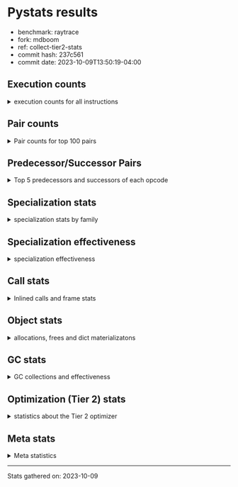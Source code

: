 
# Pystats results

- benchmark: raytrace
- fork: mdboom
- ref: collect-tier2-stats
- commit hash: 237c561
- commit date: 2023-10-09T13:50:19-04:00

## Execution counts

<details>
<summary> execution counts for all instructions </summary>

|Name | Count | Self | Cumulative | Miss ratio | 
|---|---:|---:|---:|---:|
| LOAD_FAST | 519,318,180 | 21.9% | 21.9% |  |
| LOAD_ATTR_INSTANCE_VALUE | 350,576,820 | 14.8% | 36.7% | 0.2% |
| RESUME_CHECK | 153,418,920 | 6.5% | 43.1% |  |
| RETURN_VALUE | 136,163,340 | 5.7% | 48.9% |  |
| LOAD_FAST_LOAD_FAST | 133,760,760 | 5.6% | 54.5% |  |
| BINARY_OP_MULTIPLY_FLOAT | 121,520,080 | 5.1% | 59.6% | 5.7% |
| CALL_PY_EXACT_ARGS | 100,959,780 | 4.3% | 63.9% | 2.2% |
| STORE_ATTR_INSTANCE_VALUE | 96,107,880 | 4.1% | 67.9% | 0.0% |
| LOAD_ATTR_METHOD_WITH_VALUES | 94,737,520 | 4.0% | 71.9% | 1.7% |
| BINARY_OP_ADD_FLOAT | 69,208,300 | 2.9% | 74.8% | 8.7% |
| RETURN_CONST | 63,452,700 | 2.7% | 77.5% |  |
| BINARY_OP_SUBTRACT_FLOAT | 50,259,060 | 2.1% | 79.6% | 30.0% |
| STORE_FAST | 49,227,000 | 2.1% | 81.7% |  |
| BINARY_OP | 44,365,820 | 1.9% | 83.6% |  |
| LOAD_CONST | 40,772,940 | 1.7% | 85.3% |  |
| LOAD_GLOBAL_MODULE | 39,516,160 | 1.7% | 87.0% |  |
| EXIT_INIT_CHECK | 33,388,200 | 1.4% | 88.4% |  |
| CALL_ALLOC_AND_ENTER_INIT | 33,388,200 | 1.4% | 89.8% |  |
| POP_JUMP_IF_FALSE | 32,280,780 | 1.4% | 91.1% |  |
| POP_TOP | 26,296,020 | 1.1% | 92.2% |  |
| INTERPRETER_EXIT | 19,112,340 | 0.8% | 93.0% |  |
| TO_BOOL_BOOL | 18,511,860 | 0.8% | 93.8% |  |
| ENTER_EXECUTOR | 16,037,320 | 0.7% | 94.5% |  |
| BINARY_OP_MULTIPLY_INT | 13,571,280 | 0.6% | 95.1% | 63.1% |
| COMPARE_OP | 12,344,560 | 0.5% | 95.6% |  |
| BUILD_TUPLE | 8,288,040 | 0.3% | 95.9% |  |
| CALL_BUILTIN_O | 7,703,580 | 0.3% | 96.3% |  |
| LIST_APPEND | 7,327,200 | 0.3% | 96.6% |  |
| PUSH_NULL | 7,310,340 | 0.3% | 96.9% |  |
| LOAD_GLOBAL_BUILTIN | 7,108,800 | 0.3% | 97.2% |  |
| POP_JUMP_IF_NOT_NONE | 6,802,080 | 0.3% | 97.5% |  |
| LOAD_ATTR_MODULE | 6,710,200 | 0.3% | 97.7% |  |
| BINARY_SUBSCR_TUPLE_INT | 6,693,900 | 0.3% | 98.0% |  |
| CALL | 6,416,740 | 0.3% | 98.3% |  |
| BINARY_OP_SUBTRACT_INT | 4,877,700 | 0.2% | 98.5% | 7.2% |
| POP_JUMP_IF_TRUE | 3,218,580 | 0.1% | 98.6% |  |
| BINARY_OP_ADD_INT | 3,178,800 | 0.1% | 98.8% |  |
| GET_ITER | 2,792,040 | 0.1% | 98.9% |  |
| FOR_ITER_LIST | 2,791,740 | 0.1% | 99.0% |  |
| UNARY_NEGATIVE | 2,650,380 | 0.1% | 99.1% |  |
| COMPARE_OP_FLOAT | 1,964,460 | 0.1% | 99.2% |  |
| BUILD_LIST | 1,836,120 | 0.1% | 99.3% |  |
| LOAD_FAST_AND_CLEAR | 1,831,800 | 0.1% | 99.4% |  |
| SWAP | 1,831,800 | 0.1% | 99.4% |  |
| STORE_SUBSCR | 1,800,480 | 0.1% | 99.5% |  |
| STORE_FAST_STORE_FAST | 1,555,860 | 0.1% | 99.6% |  |
| TO_BOOL | 1,530,440 | 0.1% | 99.6% |  |
| NOP | 1,511,880 | 0.1% | 99.7% |  |
| UNPACK_SEQUENCE_TWO_TUPLE | 1,235,880 | 0.1% | 99.8% |  |
| COMPARE_OP_INT | 919,980 | 0.0% | 99.8% |  |
| LOAD_ATTR | 832,520 | 0.0% | 99.8% |  |
| LOAD_ATTR_METHOD_NO_DICT | 616,320 | 0.0% | 99.9% |  |
| CALL_LIST_APPEND | 614,760 | 0.0% | 99.9% |  |
| CALL_FUNCTION_EX | 600,180 | 0.0% | 99.9% |  |
| CALL_INTRINSIC_1 | 600,060 | 0.0% | 99.9% |  |
| LIST_EXTEND | 600,060 | 0.0% | 100.0% |  |
| POP_JUMP_IF_NONE | 338,340 | 0.0% | 100.0% |  |
| UNPACK_SEQUENCE_TUPLE | 319,980 | 0.0% | 100.0% |  |
| TO_BOOL_INT | 231,420 | 0.0% | 100.0% |  |
| CALL_METHOD_DESCRIPTOR_FAST | 1,560 | 0.0% | 100.0% |  |
| LOAD_GLOBAL | 560 | 0.0% | 100.0% |  |
| FOR_ITER_RANGE | 560 | 0.0% | 100.0% |  |
| CALL_KW | 420 | 0.0% | 100.0% |  |
| CALL_BUILTIN_CLASS | 300 | 0.0% | 100.0% |  |
| JUMP_BACKWARD | 280 | 0.0% | 100.0% |  |
| STORE_ATTR | 280 | 0.0% | 100.0% |  |
| EXTENDED_ARG | 180 | 0.0% | 100.0% |  |
| LOAD_DEREF | 180 | 0.0% | 100.0% |  |
| BUILD_MAP | 60 | 0.0% | 100.0% |  |
| COPY_FREE_VARS | 60 | 0.0% | 100.0% |  |
| DICT_MERGE | 60 | 0.0% | 100.0% |  |
| TO_BOOL_NONE | 60 | 0.0% | 100.0% |  |


</details>

## Pair counts

<details>
<summary> Pair counts for top 100 pairs </summary>

|Pair | Count | Self | Cumulative | 
|---|---:|---:|---:|
| LOAD_FAST LOAD_ATTR_INSTANCE_VALUE | 323,743,960 | 13.6% | 13.6% |
| LOAD_ATTR_INSTANCE_VALUE LOAD_FAST | 156,942,420 | 6.6% | 20.3% |
| LOAD_ATTR_INSTANCE_VALUE BINARY_OP_MULTIPLY_FLOAT | 105,094,860 | 4.4% | 24.7% |
| CALL_PY_EXACT_ARGS RESUME_CHECK | 100,918,200 | 4.3% | 28.9% |
| LOAD_FAST LOAD_ATTR_METHOD_WITH_VALUES | 88,432,940 | 3.7% | 32.7% |
| LOAD_FAST_LOAD_FAST STORE_ATTR_INSTANCE_VALUE | 88,383,160 | 3.7% | 36.4% |
| RESUME_CHECK LOAD_FAST | 86,156,040 | 3.6% | 40.0% |
| LOAD_ATTR_METHOD_WITH_VALUES CALL_PY_EXACT_ARGS | 55,897,440 | 2.4% | 42.4% |
| STORE_ATTR_INSTANCE_VALUE LOAD_FAST_LOAD_FAST | 54,995,040 | 2.3% | 44.7% |
| BINARY_OP_MULTIPLY_FLOAT BINARY_OP_ADD_FLOAT | 52,575,180 | 2.2% | 46.9% |
| STORE_FAST LOAD_FAST | 42,816,900 | 1.8% | 48.7% |
| BINARY_OP_ADD_FLOAT LOAD_FAST | 35,208,720 | 1.5% | 50.2% |
| RETURN_VALUE RETURN_VALUE | 34,178,400 | 1.4% | 51.6% |
| STORE_ATTR_INSTANCE_VALUE RETURN_CONST | 33,984,720 | 1.4% | 53.1% |
| RESUME_CHECK LOAD_FAST_LOAD_FAST | 33,476,280 | 1.4% | 54.5% |
| EXIT_INIT_CHECK RETURN_VALUE | 33,388,200 | 1.4% | 55.9% |
| RETURN_CONST EXIT_INIT_CHECK | 33,388,200 | 1.4% | 57.3% |
| CALL_ALLOC_AND_ENTER_INIT RESUME_CHECK | 33,388,200 | 1.4% | 58.7% |
| BINARY_OP_MULTIPLY_FLOAT LOAD_FAST | 32,868,780 | 1.4% | 60.1% |
| BINARY_OP_ADD_FLOAT RETURN_VALUE | 30,513,000 | 1.3% | 61.4% |
| LOAD_ATTR_METHOD_WITH_VALUES LOAD_FAST | 29,789,220 | 1.3% | 62.6% |
| LOAD_ATTR_INSTANCE_VALUE BINARY_OP_SUBTRACT_FLOAT | 27,452,940 | 1.2% | 63.8% |
| LOAD_ATTR_INSTANCE_VALUE BINARY_OP | 27,154,060 | 1.1% | 64.9% |
| BINARY_OP_SUBTRACT_FLOAT LOAD_FAST | 27,133,200 | 1.1% | 66.1% |
| LOAD_FAST RETURN_VALUE | 26,993,880 | 1.1% | 67.2% |
| LOAD_FAST_LOAD_FAST LOAD_ATTR_INSTANCE_VALUE | 26,522,480 | 1.1% | 68.3% |
| RETURN_VALUE POP_TOP | 25,669,380 | 1.1% | 69.4% |
| POP_TOP LOAD_FAST | 24,797,760 | 1.0% | 70.5% |
| LOAD_FAST CALL_PY_EXACT_ARGS | 24,542,920 | 1.0% | 71.5% |
| LOAD_GLOBAL_MODULE LOAD_FAST | 20,028,300 | 0.8% | 72.3% |
| CACHE RESUME_CHECK | 19,112,340 | 0.8% | 73.1% |
| RETURN_VALUE STORE_FAST | 19,013,460 | 0.8% | 73.9% |
| RETURN_VALUE INTERPRETER_EXIT | 18,511,860 | 0.8% | 74.7% |
| POP_JUMP_IF_FALSE LOAD_GLOBAL_MODULE | 18,511,860 | 0.8% | 75.5% |
| RETURN_CONST TO_BOOL_BOOL | 18,511,860 | 0.8% | 76.3% |
| LOAD_FAST LOAD_CONST | 18,178,440 | 0.8% | 77.0% |
| RESUME_CHECK RETURN_CONST | 17,871,900 | 0.8% | 77.8% |
| TO_BOOL_BOOL POP_JUMP_IF_FALSE | 17,871,900 | 0.8% | 78.6% |
| BINARY_OP_MULTIPLY_FLOAT LOAD_FAST_LOAD_FAST | 16,757,200 | 0.7% | 79.3% |
| BINARY_OP CALL_ALLOC_AND_ENTER_INIT | 15,873,980 | 0.7% | 79.9% |
| RESUME_CHECK LOAD_GLOBAL_MODULE | 14,678,580 | 0.6% | 80.5% |
| LOAD_CONST COMPARE_OP | 12,341,520 | 0.5% | 81.1% |
| LOAD_ATTR_INSTANCE_VALUE BINARY_OP_MULTIPLY_INT | 11,760,320 | 0.5% | 81.6% |
| COMPARE_OP POP_JUMP_IF_FALSE | 11,727,360 | 0.5% | 82.1% |
| BINARY_OP_MULTIPLY_FLOAT BINARY_OP_SUBTRACT_FLOAT | 10,767,780 | 0.5% | 82.5% |
| RETURN_VALUE LOAD_FAST_LOAD_FAST | 10,767,420 | 0.5% | 83.0% |
| LOAD_FAST_LOAD_FAST BINARY_OP_MULTIPLY_FLOAT | 10,767,420 | 0.5% | 83.4% |
| BINARY_OP_SUBTRACT_FLOAT STORE_FAST | 10,737,480 | 0.5% | 83.9% |
| BINARY_OP_SUBTRACT_FLOAT BINARY_OP_SUBTRACT_FLOAT | 10,737,420 | 0.5% | 84.3% |
| LOAD_GLOBAL_MODULE LOAD_FAST_LOAD_FAST | 10,598,760 | 0.4% | 84.8% |
| POP_JUMP_IF_FALSE RETURN_CONST | 10,355,460 | 0.4% | 85.2% |
| BINARY_OP LOAD_FAST | 8,638,240 | 0.4% | 85.6% |
| BINARY_OP_MULTIPLY_INT BINARY_OP_ADD_FLOAT | 8,437,640 | 0.4% | 85.9% |
| BINARY_OP_MULTIPLY_FLOAT CALL_ALLOC_AND_ENTER_INIT | 8,378,600 | 0.4% | 86.3% |
| LOAD_CONST LOAD_FAST | 8,376,600 | 0.4% | 86.6% |
| LOAD_FAST STORE_ATTR_INSTANCE_VALUE | 7,724,440 | 0.3% | 87.0% |
| RETURN_VALUE LOAD_FAST | 7,330,740 | 0.3% | 87.3% |
| LOAD_FAST BUILD_TUPLE | 7,327,260 | 0.3% | 87.6% |
| BUILD_TUPLE LIST_APPEND | 7,327,200 | 0.3% | 87.9% |
| LIST_APPEND ENTER_EXECUTOR | 7,327,200 | 0.3% | 88.2% |
| RETURN_VALUE BINARY_OP | 7,233,180 | 0.3% | 88.5% |
| LOAD_ATTR_METHOD_WITH_VALUES LOAD_CONST | 6,845,220 | 0.3% | 88.8% |
| BINARY_OP CALL_PY_EXACT_ARGS | 6,824,640 | 0.3% | 89.1% |
| STORE_ATTR_INSTANCE_VALUE LOAD_FAST | 6,807,300 | 0.3% | 89.4% |
| LOAD_ATTR_INSTANCE_VALUE CALL_PY_EXACT_ARGS | 6,802,120 | 0.3% | 89.6% |
| LOAD_FAST POP_JUMP_IF_NOT_NONE | 6,802,080 | 0.3% | 89.9% |
| LOAD_ATTR_MODULE PUSH_NULL | 6,710,140 | 0.3% | 90.2% |
| PUSH_NULL LOAD_FAST | 6,710,100 | 0.3% | 90.5% |
| LOAD_GLOBAL_MODULE LOAD_ATTR_MODULE | 6,710,080 | 0.3% | 90.8% |
| LOAD_CONST BINARY_SUBSCR_TUPLE_INT | 6,693,900 | 0.3% | 91.1% |
| RETURN_VALUE CALL_BUILTIN_O | 6,593,220 | 0.3% | 91.3% |
| CALL_BUILTIN_O RETURN_VALUE | 6,593,220 | 0.3% | 91.6% |
| RETURN_CONST LOAD_FAST | 6,206,880 | 0.3% | 91.9% |
| RETURN_VALUE CALL_PY_EXACT_ARGS | 5,610,360 | 0.2% | 92.1% |
| BINARY_OP STORE_FAST | 5,553,280 | 0.2% | 92.4% |
| ENTER_EXECUTOR BINARY_OP_MULTIPLY_FLOAT | 5,495,400 | 0.2% | 92.6% |
| POP_JUMP_IF_NOT_NONE ENTER_EXECUTOR | 4,929,480 | 0.2% | 92.8% |
| RETURN_CONST STORE_FAST | 4,744,500 | 0.2% | 93.0% |
| ENTER_EXECUTOR CALL_ALLOC_AND_ENTER_INIT | 4,636,200 | 0.2% | 93.2% |
| LOAD_GLOBAL_BUILTIN LOAD_CONST | 3,920,040 | 0.2% | 93.4% |
| LOAD_ATTR_INSTANCE_VALUE BINARY_OP_ADD_FLOAT | 3,919,980 | 0.2% | 93.5% |
| LOAD_ATTR_INSTANCE_VALUE LOAD_CONST | 3,711,900 | 0.2% | 93.7% |
| CALL CALL | 3,601,640 | 0.2% | 93.8% |
| LOAD_CONST LOAD_GLOBAL_BUILTIN | 3,600,000 | 0.2% | 94.0% |
| BINARY_OP_MULTIPLY_INT LOAD_FAST | 3,276,440 | 0.1% | 94.1% |
| BINARY_OP BINARY_OP_ADD_FLOAT | 3,056,820 | 0.1% | 94.2% |
| LOAD_FAST_LOAD_FAST LOAD_CONST | 2,898,180 | 0.1% | 94.4% |
| BINARY_SUBSCR_TUPLE_INT LOAD_FAST_LOAD_FAST | 2,879,820 | 0.1% | 94.5% |
| BINARY_SUBSCR_TUPLE_INT BINARY_OP | 2,847,420 | 0.1% | 94.6% |
| LOAD_ATTR_INSTANCE_VALUE BINARY_OP_SUBTRACT_INT | 2,755,080 | 0.1% | 94.7% |
| BINARY_OP_SUBTRACT_INT CALL_ALLOC_AND_ENTER_INIT | 2,658,120 | 0.1% | 94.8% |
| LOAD_FAST LOAD_GLOBAL_MODULE | 2,593,560 | 0.1% | 94.9% |
| LOAD_GLOBAL_BUILTIN LOAD_FAST | 2,494,440 | 0.1% | 95.0% |
| LOAD_FAST BINARY_OP | 2,454,160 | 0.1% | 95.2% |
| BINARY_OP RETURN_VALUE | 2,249,280 | 0.1% | 95.2% |
| ENTER_EXECUTOR LOAD_FAST | 2,225,320 | 0.1% | 95.3% |
| LOAD_ATTR_INSTANCE_VALUE LOAD_ATTR_METHOD_WITH_VALUES | 2,170,060 | 0.1% | 95.4% |
| STORE_FAST LOAD_GLOBAL_MODULE | 2,156,060 | 0.1% | 95.5% |
| LOAD_CONST BINARY_OP_ADD_INT | 2,115,960 | 0.1% | 95.6% |
| COMPARE_OP_FLOAT POP_JUMP_IF_TRUE | 1,964,460 | 0.1% | 95.7% |


</details>

## Predecessor/Successor Pairs

<details>
<summary> Top 5 predecessors and successors of each opcode </summary>

### CACHE

<details>
<summary> Successors and predecessors for CACHE </summary>

|Successors | Count | Percentage | 
|---|---:|---:|
| RESUME_CHECK | 19,112,340 | 100.0% |


</details>

### EXIT_INIT_CHECK

<details>
<summary> Successors and predecessors for EXIT_INIT_CHECK </summary>

|Predecessors | Count | Percentage | 
|---|---:|---:|
| RETURN_CONST | 33,388,200 | 100.0% |

|Successors | Count | Percentage | 
|---|---:|---:|
| RETURN_VALUE | 33,388,200 | 100.0% |


</details>

### GET_ITER

<details>
<summary> Successors and predecessors for GET_ITER </summary>

|Predecessors | Count | Percentage | 
|---|---:|---:|
| LOAD_ATTR_INSTANCE_VALUE | 1,555,860 | 55.7% |
| LOAD_FAST | 915,960 | 32.8% |
| RETURN_VALUE | 319,980 | 11.5% |
| CALL_BUILTIN_CLASS | 240 | 0.0% |

|Successors | Count | Percentage | 
|---|---:|---:|
| FOR_ITER_LIST | 1,875,840 | 67.2% |
| LOAD_FAST_AND_CLEAR | 915,900 | 32.8% |
| FOR_ITER_RANGE | 240 | 0.0% |
| EXTENDED_ARG | 60 | 0.0% |


</details>

### INTERPRETER_EXIT

<details>
<summary> Successors and predecessors for INTERPRETER_EXIT </summary>

|Predecessors | Count | Percentage | 
|---|---:|---:|
| RETURN_VALUE | 18,511,860 | 96.9% |
| RETURN_CONST | 600,480 | 3.1% |


</details>

### NOP

<details>
<summary> Successors and predecessors for NOP </summary>

|Predecessors | Count | Percentage | 
|---|---:|---:|
| POP_JUMP_IF_FALSE | 915,900 | 60.6% |
| POP_JUMP_IF_NOT_NONE | 595,920 | 39.4% |
| POP_TOP | 60 | 0.0% |

|Successors | Count | Percentage | 
|---|---:|---:|
| LOAD_FAST | 1,511,820 | 100.0% |
| LOAD_DEREF | 60 | 0.0% |


</details>

### POP_TOP

<details>
<summary> Successors and predecessors for POP_TOP </summary>

|Predecessors | Count | Percentage | 
|---|---:|---:|
| RETURN_VALUE | 25,669,380 | 97.6% |
| CALL_FUNCTION_EX | 600,000 | 2.3% |
| POP_JUMP_IF_TRUE | 25,800 | 0.1% |
| RETURN_CONST | 780 | 0.0% |
| CALL | 60 | 0.0% |

|Successors | Count | Percentage | 
|---|---:|---:|
| LOAD_FAST | 24,797,760 | 94.3% |
| LOAD_GLOBAL_MODULE | 640,080 | 2.4% |
| ENTER_EXECUTOR | 600,140 | 2.3% |
| LOAD_GLOBAL_BUILTIN | 231,460 | 0.9% |
| RETURN_CONST | 25,800 | 0.1% |


</details>

### PUSH_NULL

<details>
<summary> Successors and predecessors for PUSH_NULL </summary>

|Predecessors | Count | Percentage | 
|---|---:|---:|
| LOAD_ATTR_MODULE | 6,710,140 | 91.8% |
| LOAD_ATTR | 600,080 | 8.2% |
| LOAD_DEREF | 120 | 0.0% |

|Successors | Count | Percentage | 
|---|---:|---:|
| LOAD_FAST | 6,710,100 | 91.8% |
| LOAD_FAST_LOAD_FAST | 600,000 | 8.2% |
| CALL | 180 | 0.0% |
| LOAD_CONST | 60 | 0.0% |


</details>

### RETURN_VALUE

<details>
<summary> Successors and predecessors for RETURN_VALUE </summary>

|Predecessors | Count | Percentage | 
|---|---:|---:|
| RETURN_VALUE | 34,178,400 | 25.1% |
| EXIT_INIT_CHECK | 33,388,200 | 24.5% |
| BINARY_OP_ADD_FLOAT | 30,513,000 | 22.4% |
| LOAD_FAST | 26,993,880 | 19.8% |
| CALL_BUILTIN_O | 6,593,220 | 4.8% |

|Successors | Count | Percentage | 
|---|---:|---:|
| RETURN_VALUE | 34,178,400 | 25.1% |
| POP_TOP | 25,669,380 | 18.9% |
| STORE_FAST | 19,013,460 | 14.0% |
| INTERPRETER_EXIT | 18,511,860 | 13.6% |
| LOAD_FAST_LOAD_FAST | 10,767,420 | 7.9% |


</details>

### STORE_SUBSCR

<details>
<summary> Successors and predecessors for STORE_SUBSCR </summary>

|Predecessors | Count | Percentage | 
|---|---:|---:|
| BINARY_OP_ADD_INT | 1,200,060 | 66.7% |
| LOAD_FAST | 600,000 | 33.3% |
| STORE_SUBSCR | 420 | 0.0% |

|Successors | Count | Percentage | 
|---|---:|---:|
| LOAD_GLOBAL_BUILTIN | 1,200,000 | 66.6% |
| RETURN_CONST | 600,000 | 33.3% |
| STORE_SUBSCR | 420 | 0.0% |
| ENTER_EXECUTOR | 60 | 0.0% |


</details>

### TO_BOOL

<details>
<summary> Successors and predecessors for TO_BOOL </summary>

|Predecessors | Count | Percentage | 
|---|---:|---:|
| LOAD_FAST | 1,530,080 | 100.0% |
| TO_BOOL | 360 | 0.0% |

|Successors | Count | Percentage | 
|---|---:|---:|
| POP_JUMP_IF_FALSE | 1,530,060 | 100.0% |
| TO_BOOL | 360 | 0.0% |
| TO_BOOL_NONE | 20 | 0.0% |


</details>

### UNARY_NEGATIVE

<details>
<summary> Successors and predecessors for UNARY_NEGATIVE </summary>

|Predecessors | Count | Percentage | 
|---|---:|---:|
| LOAD_FAST | 1,530,060 | 57.7% |
| LOAD_GLOBAL_MODULE | 1,120,320 | 42.3% |

|Successors | Count | Percentage | 
|---|---:|---:|
| BINARY_OP | 1,530,060 | 57.7% |
| COMPARE_OP_FLOAT | 1,120,320 | 42.3% |


</details>

### BINARY_OP

<details>
<summary> Successors and predecessors for BINARY_OP </summary>

|Predecessors | Count | Percentage | 
|---|---:|---:|
| LOAD_ATTR_INSTANCE_VALUE | 27,154,060 | 61.2% |
| RETURN_VALUE | 7,233,180 | 16.3% |
| BINARY_SUBSCR_TUPLE_INT | 2,847,420 | 6.4% |
| LOAD_FAST | 2,454,160 | 5.5% |
| UNARY_NEGATIVE | 1,530,060 | 3.4% |

|Successors | Count | Percentage | 
|---|---:|---:|
| CALL_ALLOC_AND_ENTER_INIT | 15,873,980 | 35.8% |
| LOAD_FAST | 8,638,240 | 19.5% |
| CALL_PY_EXACT_ARGS | 6,824,640 | 15.4% |
| STORE_FAST | 5,553,280 | 12.5% |
| BINARY_OP_ADD_FLOAT | 3,056,820 | 6.9% |


</details>

### BUILD_LIST

<details>
<summary> Successors and predecessors for BUILD_LIST </summary>

|Predecessors | Count | Percentage | 
|---|---:|---:|
| SWAP | 915,900 | 49.9% |
| LOAD_FAST_LOAD_FAST | 600,000 | 32.7% |
| RESUME_CHECK | 320,040 | 17.4% |
| LOAD_CONST | 60 | 0.0% |
| LOAD_FAST | 60 | 0.0% |

|Successors | Count | Percentage | 
|---|---:|---:|
| SWAP | 915,900 | 49.9% |
| LOAD_FAST | 600,120 | 32.7% |
| STORE_FAST | 319,980 | 17.4% |
| LOAD_DEREF | 60 | 0.0% |
| LOAD_FAST_LOAD_FAST | 60 | 0.0% |


</details>

### BUILD_MAP

<details>
<summary> Successors and predecessors for BUILD_MAP </summary>

|Predecessors | Count | Percentage | 
|---|---:|---:|
| BUILD_TUPLE | 60 | 100.0% |

|Successors | Count | Percentage | 
|---|---:|---:|
| LOAD_FAST | 60 | 100.0% |


</details>

### BUILD_TUPLE

<details>
<summary> Successors and predecessors for BUILD_TUPLE </summary>

|Predecessors | Count | Percentage | 
|---|---:|---:|
| LOAD_FAST | 7,327,260 | 88.4% |
| BINARY_OP_ADD_FLOAT | 953,900 | 11.5% |
| BINARY_OP | 6,040 | 0.1% |
| LOAD_FAST_LOAD_FAST | 480 | 0.0% |
| LOAD_CONST | 360 | 0.0% |

|Successors | Count | Percentage | 
|---|---:|---:|
| LIST_APPEND | 7,327,200 | 88.4% |
| RETURN_VALUE | 959,940 | 11.6% |
| CALL_LIST_APPEND | 480 | 0.0% |
| LOAD_CONST | 360 | 0.0% |
| BUILD_MAP | 60 | 0.0% |


</details>

### CALL

<details>
<summary> Successors and predecessors for CALL </summary>

|Predecessors | Count | Percentage | 
|---|---:|---:|
| CALL | 3,601,640 | 56.1% |
| BINARY_OP_MULTIPLY_INT | 1,049,060 | 16.3% |
| BINARY_OP | 751,040 | 11.7% |
| BINARY_OP_ADD_FLOAT | 694,260 | 10.8% |
| LOAD_FAST | 320,040 | 5.0% |

|Successors | Count | Percentage | 
|---|---:|---:|
| CALL | 3,601,640 | 56.1% |
| LOAD_FAST | 1,800,120 | 28.1% |
| BINARY_OP_ADD_INT | 462,840 | 7.2% |
| STORE_FAST | 320,040 | 5.0% |
| LOAD_GLOBAL_BUILTIN | 231,420 | 3.6% |


</details>

### CALL_FUNCTION_EX

<details>
<summary> Successors and predecessors for CALL_FUNCTION_EX </summary>

|Predecessors | Count | Percentage | 
|---|---:|---:|
| CALL_INTRINSIC_1 | 600,060 | 100.0% |
| DICT_MERGE | 60 | 0.0% |
| LOAD_FAST | 60 | 0.0% |

|Successors | Count | Percentage | 
|---|---:|---:|
| POP_TOP | 600,000 | 100.0% |
| RESUME_CHECK | 120 | 0.0% |
| COPY_FREE_VARS | 60 | 0.0% |


</details>

### CALL_INTRINSIC_1

<details>
<summary> Successors and predecessors for CALL_INTRINSIC_1 </summary>

|Predecessors | Count | Percentage | 
|---|---:|---:|
| LIST_EXTEND | 600,060 | 100.0% |

|Successors | Count | Percentage | 
|---|---:|---:|
| CALL_FUNCTION_EX | 600,060 | 100.0% |


</details>

### CALL_KW

<details>
<summary> Successors and predecessors for CALL_KW </summary>

|Predecessors | Count | Percentage | 
|---|---:|---:|
| LOAD_CONST | 420 | 100.0% |

|Successors | Count | Percentage | 
|---|---:|---:|
| CALL_PY_EXACT_ARGS | 400 | 95.2% |
| CALL | 20 | 4.8% |


</details>

### COMPARE_OP

<details>
<summary> Successors and predecessors for COMPARE_OP </summary>

|Predecessors | Count | Percentage | 
|---|---:|---:|
| LOAD_CONST | 12,341,520 | 100.0% |
| COMPARE_OP | 3,040 | 0.0% |

|Successors | Count | Percentage | 
|---|---:|---:|
| POP_JUMP_IF_FALSE | 11,727,360 | 95.0% |
| POP_JUMP_IF_TRUE | 614,160 | 5.0% |
| COMPARE_OP | 3,040 | 0.0% |


</details>

### COPY_FREE_VARS

<details>
<summary> Successors and predecessors for COPY_FREE_VARS </summary>

|Predecessors | Count | Percentage | 
|---|---:|---:|
| CALL_FUNCTION_EX | 60 | 100.0% |

|Successors | Count | Percentage | 
|---|---:|---:|
| RESUME_CHECK | 60 | 100.0% |


</details>

### DICT_MERGE

<details>
<summary> Successors and predecessors for DICT_MERGE </summary>

|Predecessors | Count | Percentage | 
|---|---:|---:|
| LOAD_FAST | 60 | 100.0% |

|Successors | Count | Percentage | 
|---|---:|---:|
| CALL_FUNCTION_EX | 60 | 100.0% |


</details>

### ENTER_EXECUTOR

<details>
<summary> Successors and predecessors for ENTER_EXECUTOR </summary>

|Predecessors | Count | Percentage | 
|---|---:|---:|
| LIST_APPEND | 7,327,200 | 45.7% |
| POP_JUMP_IF_NOT_NONE | 4,929,480 | 30.7% |
| POP_JUMP_IF_TRUE | 1,693,200 | 10.6% |
| STORE_FAST | 867,060 | 5.4% |
| CALL_LIST_APPEND | 614,160 | 3.8% |

|Successors | Count | Percentage | 
|---|---:|---:|
| BINARY_OP_MULTIPLY_FLOAT | 5,495,400 | 34.3% |
| CALL_ALLOC_AND_ENTER_INIT | 4,636,200 | 28.9% |
| LOAD_FAST | 2,225,320 | 13.9% |
| LOAD_ATTR_METHOD_WITH_VALUES | 1,530,060 | 9.5% |
| STORE_FAST | 915,900 | 5.7% |


</details>

### EXTENDED_ARG

<details>
<summary> Successors and predecessors for EXTENDED_ARG </summary>

|Predecessors | Count | Percentage | 
|---|---:|---:|
| GET_ITER | 60 | 33.3% |
| POP_TOP | 60 | 33.3% |
| JUMP_BACKWARD | 60 | 33.3% |

|Successors | Count | Percentage | 
|---|---:|---:|
| FOR_ITER_RANGE | 120 | 66.7% |
| JUMP_BACKWARD | 60 | 33.3% |


</details>

### JUMP_BACKWARD

<details>
<summary> Successors and predecessors for JUMP_BACKWARD </summary>

|Predecessors | Count | Percentage | 
|---|---:|---:|
| POP_TOP | 220 | 78.6% |
| EXTENDED_ARG | 60 | 21.4% |

|Successors | Count | Percentage | 
|---|---:|---:|
| FOR_ITER_RANGE | 200 | 71.4% |
| EXTENDED_ARG | 60 | 21.4% |
| ENTER_EXECUTOR | 20 | 7.1% |


</details>

### LIST_APPEND

<details>
<summary> Successors and predecessors for LIST_APPEND </summary>

|Predecessors | Count | Percentage | 
|---|---:|---:|
| BUILD_TUPLE | 7,327,200 | 100.0% |

|Successors | Count | Percentage | 
|---|---:|---:|
| ENTER_EXECUTOR | 7,327,200 | 100.0% |


</details>

### LIST_EXTEND

<details>
<summary> Successors and predecessors for LIST_EXTEND </summary>

|Predecessors | Count | Percentage | 
|---|---:|---:|
| LOAD_FAST | 600,000 | 100.0% |
| LOAD_DEREF | 60 | 0.0% |

|Successors | Count | Percentage | 
|---|---:|---:|
| CALL_INTRINSIC_1 | 600,060 | 100.0% |


</details>

### LOAD_ATTR

<details>
<summary> Successors and predecessors for LOAD_ATTR </summary>

|Predecessors | Count | Percentage | 
|---|---:|---:|
| LOAD_FAST | 600,340 | 72.1% |
| LOAD_GLOBAL_MODULE | 231,780 | 27.8% |
| LOAD_ATTR | 280 | 0.0% |
| RETURN_VALUE | 40 | 0.0% |
| LOAD_FAST_LOAD_FAST | 40 | 0.0% |

|Successors | Count | Percentage | 
|---|---:|---:|
| PUSH_NULL | 600,080 | 72.1% |
| BINARY_OP | 231,420 | 27.8% |
| LOAD_ATTR | 280 | 0.0% |
| LOAD_ATTR_METHOD_WITH_VALUES | 220 | 0.0% |
| LOAD_ATTR_INSTANCE_VALUE | 180 | 0.0% |


</details>

### LOAD_CONST

<details>
<summary> Successors and predecessors for LOAD_CONST </summary>

|Predecessors | Count | Percentage | 
|---|---:|---:|
| LOAD_FAST | 18,178,440 | 44.6% |
| LOAD_ATTR_METHOD_WITH_VALUES | 6,845,220 | 16.8% |
| LOAD_GLOBAL_BUILTIN | 3,920,040 | 9.6% |
| LOAD_ATTR_INSTANCE_VALUE | 3,711,900 | 9.1% |
| LOAD_FAST_LOAD_FAST | 2,898,180 | 7.1% |

|Successors | Count | Percentage | 
|---|---:|---:|
| COMPARE_OP | 12,341,520 | 30.3% |
| LOAD_FAST | 8,376,600 | 20.5% |
| BINARY_SUBSCR_TUPLE_INT | 6,693,900 | 16.4% |
| LOAD_GLOBAL_BUILTIN | 3,600,000 | 8.8% |
| BINARY_OP_ADD_INT | 2,115,960 | 5.2% |


</details>

### LOAD_DEREF

<details>
<summary> Successors and predecessors for LOAD_DEREF </summary>

|Predecessors | Count | Percentage | 
|---|---:|---:|
| NOP | 60 | 33.3% |
| BUILD_LIST | 60 | 33.3% |
| RESUME_CHECK | 60 | 33.3% |

|Successors | Count | Percentage | 
|---|---:|---:|
| PUSH_NULL | 120 | 66.7% |
| LIST_EXTEND | 60 | 33.3% |


</details>

### LOAD_FAST

<details>
<summary> Successors and predecessors for LOAD_FAST </summary>

|Predecessors | Count | Percentage | 
|---|---:|---:|
| LOAD_ATTR_INSTANCE_VALUE | 156,942,420 | 30.2% |
| RESUME_CHECK | 86,156,040 | 16.6% |
| STORE_FAST | 42,816,900 | 8.2% |
| BINARY_OP_ADD_FLOAT | 35,208,720 | 6.8% |
| BINARY_OP_MULTIPLY_FLOAT | 32,868,780 | 6.3% |

|Successors | Count | Percentage | 
|---|---:|---:|
| LOAD_ATTR_INSTANCE_VALUE | 323,743,960 | 62.3% |
| LOAD_ATTR_METHOD_WITH_VALUES | 88,432,940 | 17.0% |
| RETURN_VALUE | 26,993,880 | 5.2% |
| CALL_PY_EXACT_ARGS | 24,542,920 | 4.7% |
| LOAD_CONST | 18,178,440 | 3.5% |


</details>

### LOAD_FAST_AND_CLEAR

<details>
<summary> Successors and predecessors for LOAD_FAST_AND_CLEAR </summary>

|Predecessors | Count | Percentage | 
|---|---:|---:|
| GET_ITER | 915,900 | 50.0% |
| LOAD_FAST_AND_CLEAR | 915,900 | 50.0% |

|Successors | Count | Percentage | 
|---|---:|---:|
| LOAD_FAST_AND_CLEAR | 915,900 | 50.0% |
| SWAP | 915,900 | 50.0% |


</details>

### LOAD_FAST_LOAD_FAST

<details>
<summary> Successors and predecessors for LOAD_FAST_LOAD_FAST </summary>

|Predecessors | Count | Percentage | 
|---|---:|---:|
| STORE_ATTR_INSTANCE_VALUE | 54,995,040 | 41.1% |
| RESUME_CHECK | 33,476,280 | 25.0% |
| BINARY_OP_MULTIPLY_FLOAT | 16,757,200 | 12.5% |
| RETURN_VALUE | 10,767,420 | 8.0% |
| LOAD_GLOBAL_MODULE | 10,598,760 | 7.9% |

|Successors | Count | Percentage | 
|---|---:|---:|
| STORE_ATTR_INSTANCE_VALUE | 88,383,160 | 66.1% |
| LOAD_ATTR_INSTANCE_VALUE | 26,522,480 | 19.8% |
| BINARY_OP_MULTIPLY_FLOAT | 10,767,420 | 8.0% |
| LOAD_CONST | 2,898,180 | 2.2% |
| LOAD_ATTR_METHOD_WITH_VALUES | 1,555,860 | 1.2% |


</details>

### LOAD_GLOBAL

<details>
<summary> Successors and predecessors for LOAD_GLOBAL </summary>

|Predecessors | Count | Percentage | 
|---|---:|---:|
| STORE_FAST | 120 | 21.4% |
| LOAD_ATTR_METHOD_WITH_VALUES | 120 | 21.4% |
| RETURN_VALUE | 100 | 17.9% |
| RESUME_CHECK | 80 | 14.3% |
| STORE_ATTR_INSTANCE_VALUE | 60 | 10.7% |

|Successors | Count | Percentage | 
|---|---:|---:|
| LOAD_GLOBAL_MODULE | 460 | 82.1% |
| LOAD_GLOBAL_BUILTIN | 80 | 14.3% |
| LOAD_ATTR | 20 | 3.6% |


</details>

### POP_JUMP_IF_FALSE

<details>
<summary> Successors and predecessors for POP_JUMP_IF_FALSE </summary>

|Predecessors | Count | Percentage | 
|---|---:|---:|
| TO_BOOL_BOOL | 17,871,900 | 55.4% |
| COMPARE_OP | 11,727,360 | 36.3% |
| TO_BOOL | 1,530,060 | 4.7% |
| COMPARE_OP_INT | 919,980 | 2.8% |
| TO_BOOL_INT | 231,420 | 0.7% |

|Successors | Count | Percentage | 
|---|---:|---:|
| LOAD_GLOBAL_MODULE | 18,511,860 | 57.3% |
| RETURN_CONST | 10,355,460 | 32.1% |
| LOAD_CONST | 1,850,040 | 5.7% |
| NOP | 915,900 | 2.8% |
| LOAD_FAST | 647,520 | 2.0% |


</details>

### POP_JUMP_IF_NONE

<details>
<summary> Successors and predecessors for POP_JUMP_IF_NONE </summary>

|Predecessors | Count | Percentage | 
|---|---:|---:|
| LOAD_FAST | 338,340 | 100.0% |

|Successors | Count | Percentage | 
|---|---:|---:|
| LOAD_FAST | 319,980 | 94.6% |
| LOAD_FAST_LOAD_FAST | 18,360 | 5.4% |


</details>

### POP_JUMP_IF_NOT_NONE

<details>
<summary> Successors and predecessors for POP_JUMP_IF_NOT_NONE </summary>

|Predecessors | Count | Percentage | 
|---|---:|---:|
| LOAD_FAST | 6,802,080 | 100.0% |

|Successors | Count | Percentage | 
|---|---:|---:|
| ENTER_EXECUTOR | 4,929,480 | 72.5% |
| LOAD_FAST | 1,276,680 | 18.8% |
| NOP | 595,920 | 8.8% |


</details>

### POP_JUMP_IF_TRUE

<details>
<summary> Successors and predecessors for POP_JUMP_IF_TRUE </summary>

|Predecessors | Count | Percentage | 
|---|---:|---:|
| COMPARE_OP_FLOAT | 1,964,460 | 61.0% |
| TO_BOOL_BOOL | 639,960 | 19.9% |
| COMPARE_OP | 614,160 | 19.1% |

|Successors | Count | Percentage | 
|---|---:|---:|
| ENTER_EXECUTOR | 1,693,200 | 52.6% |
| LOAD_FAST | 955,620 | 29.7% |
| LOAD_FAST_LOAD_FAST | 543,960 | 16.9% |
| POP_TOP | 25,800 | 0.8% |


</details>

### RETURN_CONST

<details>
<summary> Successors and predecessors for RETURN_CONST </summary>

|Predecessors | Count | Percentage | 
|---|---:|---:|
| STORE_ATTR_INSTANCE_VALUE | 33,984,720 | 53.6% |
| RESUME_CHECK | 17,871,900 | 28.2% |
| POP_JUMP_IF_FALSE | 10,355,460 | 16.3% |
| ENTER_EXECUTOR | 614,220 | 1.0% |
| STORE_SUBSCR | 600,000 | 0.9% |

|Successors | Count | Percentage | 
|---|---:|---:|
| EXIT_INIT_CHECK | 33,388,200 | 52.6% |
| TO_BOOL_BOOL | 18,511,860 | 29.2% |
| LOAD_FAST | 6,206,880 | 9.8% |
| STORE_FAST | 4,744,500 | 7.5% |
| INTERPRETER_EXIT | 600,480 | 0.9% |


</details>

### STORE_ATTR

<details>
<summary> Successors and predecessors for STORE_ATTR </summary>

|Predecessors | Count | Percentage | 
|---|---:|---:|
| LOAD_FAST | 200 | 71.4% |
| LOAD_FAST_LOAD_FAST | 80 | 28.6% |

|Successors | Count | Percentage | 
|---|---:|---:|
| STORE_ATTR_INSTANCE_VALUE | 280 | 100.0% |


</details>

### STORE_FAST

<details>
<summary> Successors and predecessors for STORE_FAST </summary>

|Predecessors | Count | Percentage | 
|---|---:|---:|
| RETURN_VALUE | 19,013,460 | 38.6% |
| BINARY_OP_SUBTRACT_FLOAT | 10,737,480 | 21.8% |
| BINARY_OP | 5,553,280 | 11.3% |
| RETURN_CONST | 4,744,500 | 9.6% |
| STORE_FAST | 1,831,800 | 3.7% |

|Successors | Count | Percentage | 
|---|---:|---:|
| LOAD_FAST | 42,816,900 | 87.0% |
| LOAD_GLOBAL_MODULE | 2,156,060 | 4.4% |
| STORE_FAST | 1,831,800 | 3.7% |
| ENTER_EXECUTOR | 867,060 | 1.8% |
| LOAD_FAST_LOAD_FAST | 634,860 | 1.3% |


</details>

### STORE_FAST_STORE_FAST

<details>
<summary> Successors and predecessors for STORE_FAST_STORE_FAST </summary>

|Predecessors | Count | Percentage | 
|---|---:|---:|
| UNPACK_SEQUENCE_TWO_TUPLE | 1,235,880 | 79.4% |
| UNPACK_SEQUENCE_TUPLE | 319,980 | 20.6% |

|Successors | Count | Percentage | 
|---|---:|---:|
| LOAD_FAST_LOAD_FAST | 915,900 | 58.9% |
| LOAD_FAST | 319,980 | 20.6% |
| STORE_FAST | 319,980 | 20.6% |


</details>

### SWAP

<details>
<summary> Successors and predecessors for SWAP </summary>

|Predecessors | Count | Percentage | 
|---|---:|---:|
| BUILD_LIST | 915,900 | 50.0% |
| LOAD_FAST_AND_CLEAR | 915,900 | 50.0% |

|Successors | Count | Percentage | 
|---|---:|---:|
| BUILD_LIST | 915,900 | 50.0% |
| FOR_ITER_LIST | 915,900 | 50.0% |


</details>

### BINARY_OP_ADD_FLOAT

<details>
<summary> Successors and predecessors for BINARY_OP_ADD_FLOAT </summary>

|Predecessors | Count | Percentage | 
|---|---:|---:|
| BINARY_OP_MULTIPLY_FLOAT | 52,575,180 | 76.0% |
| BINARY_OP_MULTIPLY_INT | 8,437,640 | 12.2% |
| LOAD_ATTR_INSTANCE_VALUE | 3,919,980 | 5.7% |
| BINARY_OP | 3,056,820 | 4.4% |
| LOAD_CONST | 694,260 | 1.0% |

|Successors | Count | Percentage | 
|---|---:|---:|
| LOAD_FAST | 35,208,720 | 50.9% |
| RETURN_VALUE | 30,513,000 | 44.1% |
| CALL_ALLOC_AND_ENTER_INIT | 1,200,000 | 1.7% |
| BUILD_TUPLE | 953,900 | 1.4% |
| CALL | 694,260 | 1.0% |


</details>

### BINARY_OP_ADD_INT

<details>
<summary> Successors and predecessors for BINARY_OP_ADD_INT </summary>

|Predecessors | Count | Percentage | 
|---|---:|---:|
| LOAD_CONST | 2,115,960 | 66.6% |
| LOAD_FAST | 600,000 | 18.9% |
| CALL | 462,840 | 14.6% |

|Successors | Count | Percentage | 
|---|---:|---:|
| STORE_SUBSCR | 1,200,060 | 37.8% |
| LOAD_FAST | 915,900 | 28.8% |
| LOAD_CONST | 831,420 | 26.2% |
| LOAD_GLOBAL_BUILTIN | 231,420 | 7.3% |


</details>

### BINARY_OP_MULTIPLY_FLOAT

<details>
<summary> Successors and predecessors for BINARY_OP_MULTIPLY_FLOAT </summary>

|Predecessors | Count | Percentage | 
|---|---:|---:|
| LOAD_ATTR_INSTANCE_VALUE | 105,094,860 | 86.5% |
| LOAD_FAST_LOAD_FAST | 10,767,420 | 8.9% |
| ENTER_EXECUTOR | 5,495,400 | 4.5% |
| BINARY_OP_MULTIPLY_INT | 111,340 | 0.1% |
| BINARY_SUBSCR_TUPLE_INT | 32,400 | 0.0% |

|Successors | Count | Percentage | 
|---|---:|---:|
| BINARY_OP_ADD_FLOAT | 52,575,180 | 43.3% |
| LOAD_FAST | 32,868,780 | 27.0% |
| LOAD_FAST_LOAD_FAST | 16,757,200 | 13.8% |
| BINARY_OP_SUBTRACT_FLOAT | 10,767,780 | 8.9% |
| CALL_ALLOC_AND_ENTER_INIT | 8,378,600 | 6.9% |


</details>

### BINARY_OP_MULTIPLY_INT

<details>
<summary> Successors and predecessors for BINARY_OP_MULTIPLY_INT </summary>

|Predecessors | Count | Percentage | 
|---|---:|---:|
| LOAD_ATTR_INSTANCE_VALUE | 11,760,320 | 86.7% |
| LOAD_CONST | 1,649,140 | 12.2% |
| BINARY_OP | 136,300 | 1.0% |
| BINARY_OP_MULTIPLY_FLOAT | 25,440 | 0.2% |
| LOAD_FAST_LOAD_FAST | 80 | 0.0% |

|Successors | Count | Percentage | 
|---|---:|---:|
| BINARY_OP_ADD_FLOAT | 8,437,640 | 62.2% |
| LOAD_FAST | 3,276,440 | 24.1% |
| CALL | 1,049,060 | 7.7% |
| STORE_FAST | 600,000 | 4.4% |
| BINARY_OP_MULTIPLY_FLOAT | 111,340 | 0.8% |


</details>

### BINARY_OP_SUBTRACT_FLOAT

<details>
<summary> Successors and predecessors for BINARY_OP_SUBTRACT_FLOAT </summary>

|Predecessors | Count | Percentage | 
|---|---:|---:|
| LOAD_ATTR_INSTANCE_VALUE | 27,452,940 | 54.6% |
| BINARY_OP_MULTIPLY_FLOAT | 10,767,780 | 21.4% |
| BINARY_OP_SUBTRACT_FLOAT | 10,737,420 | 21.4% |
| LOAD_FAST | 600,100 | 1.2% |
| CALL_BUILTIN_O | 416,040 | 0.8% |

|Successors | Count | Percentage | 
|---|---:|---:|
| LOAD_FAST | 27,133,200 | 54.0% |
| STORE_FAST | 10,737,480 | 21.4% |
| BINARY_OP_SUBTRACT_FLOAT | 10,737,420 | 21.4% |
| CALL_PY_EXACT_ARGS | 600,060 | 1.2% |
| RETURN_VALUE | 416,040 | 0.8% |


</details>

### BINARY_OP_SUBTRACT_INT

<details>
<summary> Successors and predecessors for BINARY_OP_SUBTRACT_INT </summary>

|Predecessors | Count | Percentage | 
|---|---:|---:|
| LOAD_ATTR_INSTANCE_VALUE | 2,755,080 | 56.5% |
| LOAD_CONST | 1,515,980 | 31.1% |
| LOAD_FAST | 600,000 | 12.3% |
| BINARY_OP | 6,100 | 0.1% |
| BINARY_OP_SUBTRACT_FLOAT | 540 | 0.0% |

|Successors | Count | Percentage | 
|---|---:|---:|
| CALL_ALLOC_AND_ENTER_INIT | 2,658,120 | 54.5% |
| LOAD_FAST | 1,612,860 | 33.1% |
| LOAD_CONST | 600,000 | 12.3% |
| BINARY_OP | 6,240 | 0.1% |
| BINARY_OP_SUBTRACT_FLOAT | 480 | 0.0% |


</details>

### BINARY_SUBSCR_TUPLE_INT

<details>
<summary> Successors and predecessors for BINARY_SUBSCR_TUPLE_INT </summary>

|Predecessors | Count | Percentage | 
|---|---:|---:|
| LOAD_CONST | 6,693,900 | 100.0% |

|Successors | Count | Percentage | 
|---|---:|---:|
| LOAD_FAST_LOAD_FAST | 2,879,820 | 43.0% |
| BINARY_OP | 2,847,420 | 42.5% |
| STORE_FAST | 915,900 | 13.7% |
| BINARY_OP_MULTIPLY_FLOAT | 32,400 | 0.5% |
| COMPARE_OP_FLOAT | 18,360 | 0.3% |


</details>

### CALL_ALLOC_AND_ENTER_INIT

<details>
<summary> Successors and predecessors for CALL_ALLOC_AND_ENTER_INIT </summary>

|Predecessors | Count | Percentage | 
|---|---:|---:|
| BINARY_OP | 15,873,980 | 47.5% |
| BINARY_OP_MULTIPLY_FLOAT | 8,378,600 | 25.1% |
| ENTER_EXECUTOR | 4,636,200 | 13.9% |
| BINARY_OP_SUBTRACT_INT | 2,658,120 | 8.0% |
| BINARY_OP_ADD_FLOAT | 1,200,000 | 3.6% |

|Successors | Count | Percentage | 
|---|---:|---:|
| RESUME_CHECK | 33,388,200 | 100.0% |


</details>

### CALL_BUILTIN_CLASS

<details>
<summary> Successors and predecessors for CALL_BUILTIN_CLASS </summary>

|Predecessors | Count | Percentage | 
|---|---:|---:|
| LOAD_ATTR_INSTANCE_VALUE | 100 | 33.3% |
| CALL | 80 | 26.7% |
| LOAD_CONST | 40 | 13.3% |
| LOAD_FAST | 40 | 13.3% |
| BINARY_OP_MULTIPLY_INT | 40 | 13.3% |

|Successors | Count | Percentage | 
|---|---:|---:|
| GET_ITER | 240 | 80.0% |
| STORE_FAST | 60 | 20.0% |


</details>

### CALL_BUILTIN_O

<details>
<summary> Successors and predecessors for CALL_BUILTIN_O </summary>

|Predecessors | Count | Percentage | 
|---|---:|---:|
| RETURN_VALUE | 6,593,220 | 85.6% |
| LOAD_ATTR_INSTANCE_VALUE | 694,260 | 9.0% |
| LOAD_FAST | 416,080 | 5.4% |
| CALL | 20 | 0.0% |

|Successors | Count | Percentage | 
|---|---:|---:|
| RETURN_VALUE | 6,593,220 | 85.6% |
| LOAD_CONST | 694,260 | 9.0% |
| BINARY_OP_SUBTRACT_FLOAT | 416,040 | 5.4% |
| STORE_FAST | 60 | 0.0% |


</details>

### CALL_LIST_APPEND

<details>
<summary> Successors and predecessors for CALL_LIST_APPEND </summary>

|Predecessors | Count | Percentage | 
|---|---:|---:|
| LOAD_FAST | 614,280 | 99.9% |
| BUILD_TUPLE | 480 | 0.1% |

|Successors | Count | Percentage | 
|---|---:|---:|
| ENTER_EXECUTOR | 614,160 | 99.9% |
| RETURN_CONST | 600 | 0.1% |


</details>

### CALL_METHOD_DESCRIPTOR_FAST

<details>
<summary> Successors and predecessors for CALL_METHOD_DESCRIPTOR_FAST </summary>

|Predecessors | Count | Percentage | 
|---|---:|---:|
| LOAD_CONST | 1,520 | 97.4% |
| CALL | 40 | 2.6% |

|Successors | Count | Percentage | 
|---|---:|---:|
| LOAD_FAST | 1,560 | 100.0% |


</details>

### CALL_PY_EXACT_ARGS

<details>
<summary> Successors and predecessors for CALL_PY_EXACT_ARGS </summary>

|Predecessors | Count | Percentage | 
|---|---:|---:|
| LOAD_ATTR_METHOD_WITH_VALUES | 55,897,440 | 55.4% |
| LOAD_FAST | 24,542,920 | 24.3% |
| BINARY_OP | 6,824,640 | 6.8% |
| LOAD_ATTR_INSTANCE_VALUE | 6,802,120 | 6.7% |
| RETURN_VALUE | 5,610,360 | 5.6% |

|Successors | Count | Percentage | 
|---|---:|---:|
| RESUME_CHECK | 100,918,200 | 100.0% |
| CALL_PY_EXACT_ARGS | 41,580 | 0.0% |


</details>

### COMPARE_OP_FLOAT

<details>
<summary> Successors and predecessors for COMPARE_OP_FLOAT </summary>

|Predecessors | Count | Percentage | 
|---|---:|---:|
| UNARY_NEGATIVE | 1,120,320 | 57.0% |
| LOAD_GLOBAL_MODULE | 825,780 | 42.0% |
| BINARY_SUBSCR_TUPLE_INT | 18,360 | 0.9% |

|Successors | Count | Percentage | 
|---|---:|---:|
| POP_JUMP_IF_TRUE | 1,964,460 | 100.0% |


</details>

### COMPARE_OP_INT

<details>
<summary> Successors and predecessors for COMPARE_OP_INT </summary>

|Predecessors | Count | Percentage | 
|---|---:|---:|
| LOAD_CONST | 919,980 | 100.0% |

|Successors | Count | Percentage | 
|---|---:|---:|
| POP_JUMP_IF_FALSE | 919,980 | 100.0% |


</details>

### FOR_ITER_LIST

<details>
<summary> Successors and predecessors for FOR_ITER_LIST </summary>

|Predecessors | Count | Percentage | 
|---|---:|---:|
| GET_ITER | 1,875,840 | 67.2% |
| SWAP | 915,900 | 32.8% |

|Successors | Count | Percentage | 
|---|---:|---:|
| STORE_FAST | 1,550,640 | 55.5% |
| UNPACK_SEQUENCE_TWO_TUPLE | 1,235,880 | 44.3% |
| LOAD_GLOBAL_BUILTIN | 5,220 | 0.2% |


</details>

### FOR_ITER_RANGE

<details>
<summary> Successors and predecessors for FOR_ITER_RANGE </summary>

|Predecessors | Count | Percentage | 
|---|---:|---:|
| GET_ITER | 240 | 42.9% |
| JUMP_BACKWARD | 200 | 35.7% |
| EXTENDED_ARG | 120 | 21.4% |

|Successors | Count | Percentage | 
|---|---:|---:|
| STORE_FAST | 480 | 85.7% |
| LOAD_GLOBAL_MODULE | 40 | 7.1% |
| LOAD_FAST | 20 | 3.6% |
| LOAD_GLOBAL | 20 | 3.6% |


</details>

### LOAD_ATTR_INSTANCE_VALUE

<details>
<summary> Successors and predecessors for LOAD_ATTR_INSTANCE_VALUE </summary>

|Predecessors | Count | Percentage | 
|---|---:|---:|
| LOAD_FAST | 323,743,960 | 92.3% |
| LOAD_FAST_LOAD_FAST | 26,522,480 | 7.6% |
| ENTER_EXECUTOR | 299,400 | 0.1% |
| LOAD_ATTR_INSTANCE_VALUE | 10,800 | 0.0% |
| LOAD_ATTR | 180 | 0.0% |

|Successors | Count | Percentage | 
|---|---:|---:|
| LOAD_FAST | 156,942,420 | 44.8% |
| BINARY_OP_MULTIPLY_FLOAT | 105,094,860 | 30.0% |
| BINARY_OP_SUBTRACT_FLOAT | 27,452,940 | 7.8% |
| BINARY_OP | 27,154,060 | 7.7% |
| BINARY_OP_MULTIPLY_INT | 11,760,320 | 3.4% |


</details>

### LOAD_ATTR_METHOD_NO_DICT

<details>
<summary> Successors and predecessors for LOAD_ATTR_METHOD_NO_DICT </summary>

|Predecessors | Count | Percentage | 
|---|---:|---:|
| LOAD_FAST | 615,680 | 99.9% |
| LOAD_ATTR_INSTANCE_VALUE | 600 | 0.1% |
| LOAD_ATTR | 40 | 0.0% |

|Successors | Count | Percentage | 
|---|---:|---:|
| LOAD_FAST | 614,280 | 99.7% |
| LOAD_CONST | 1,560 | 0.3% |
| LOAD_FAST_LOAD_FAST | 480 | 0.1% |


</details>

### LOAD_ATTR_METHOD_WITH_VALUES

<details>
<summary> Successors and predecessors for LOAD_ATTR_METHOD_WITH_VALUES </summary>

|Predecessors | Count | Percentage | 
|---|---:|---:|
| LOAD_FAST | 88,432,940 | 93.3% |
| LOAD_ATTR_INSTANCE_VALUE | 2,170,060 | 2.3% |
| LOAD_FAST_LOAD_FAST | 1,555,860 | 1.6% |
| ENTER_EXECUTOR | 1,530,060 | 1.6% |
| RETURN_VALUE | 614,240 | 0.6% |

|Successors | Count | Percentage | 
|---|---:|---:|
| CALL_PY_EXACT_ARGS | 55,897,440 | 59.0% |
| LOAD_FAST | 29,789,220 | 31.4% |
| LOAD_CONST | 6,845,220 | 7.2% |
| LOAD_FAST_LOAD_FAST | 1,240,020 | 1.3% |
| LOAD_GLOBAL_MODULE | 934,620 | 1.0% |


</details>

### LOAD_ATTR_MODULE

<details>
<summary> Successors and predecessors for LOAD_ATTR_MODULE </summary>

|Predecessors | Count | Percentage | 
|---|---:|---:|
| LOAD_GLOBAL_MODULE | 6,710,080 | 100.0% |
| LOAD_ATTR | 120 | 0.0% |

|Successors | Count | Percentage | 
|---|---:|---:|
| PUSH_NULL | 6,710,140 | 100.0% |
| LOAD_FAST | 60 | 0.0% |


</details>

### LOAD_GLOBAL_BUILTIN

<details>
<summary> Successors and predecessors for LOAD_GLOBAL_BUILTIN </summary>

|Predecessors | Count | Percentage | 
|---|---:|---:|
| LOAD_CONST | 3,600,000 | 50.6% |
| STORE_SUBSCR | 1,200,000 | 16.9% |
| LOAD_GLOBAL_BUILTIN | 694,260 | 9.8% |
| STORE_FAST | 600,100 | 8.4% |
| ENTER_EXECUTOR | 314,760 | 4.4% |

|Successors | Count | Percentage | 
|---|---:|---:|
| LOAD_CONST | 3,920,040 | 55.1% |
| LOAD_FAST | 2,494,440 | 35.1% |
| LOAD_GLOBAL_BUILTIN | 694,260 | 9.8% |
| LOAD_FAST_LOAD_FAST | 60 | 0.0% |


</details>

### LOAD_GLOBAL_MODULE

<details>
<summary> Successors and predecessors for LOAD_GLOBAL_MODULE </summary>

|Predecessors | Count | Percentage | 
|---|---:|---:|
| POP_JUMP_IF_FALSE | 18,511,860 | 46.8% |
| RESUME_CHECK | 14,678,580 | 37.1% |
| LOAD_FAST | 2,593,560 | 6.6% |
| STORE_FAST | 2,156,060 | 5.5% |
| LOAD_ATTR_METHOD_WITH_VALUES | 934,620 | 2.4% |

|Successors | Count | Percentage | 
|---|---:|---:|
| LOAD_FAST | 20,028,300 | 50.7% |
| LOAD_FAST_LOAD_FAST | 10,598,760 | 26.8% |
| LOAD_ATTR_MODULE | 6,710,080 | 17.0% |
| UNARY_NEGATIVE | 1,120,320 | 2.8% |
| COMPARE_OP_FLOAT | 825,780 | 2.1% |


</details>

### RESUME_CHECK

<details>
<summary> Successors and predecessors for RESUME_CHECK </summary>

|Predecessors | Count | Percentage | 
|---|---:|---:|
| CALL_PY_EXACT_ARGS | 100,918,200 | 65.8% |
| CALL_ALLOC_AND_ENTER_INIT | 33,388,200 | 21.8% |
| CACHE | 19,112,340 | 12.5% |
| CALL_FUNCTION_EX | 120 | 0.0% |
| COPY_FREE_VARS | 60 | 0.0% |

|Successors | Count | Percentage | 
|---|---:|---:|
| LOAD_FAST | 86,156,040 | 56.2% |
| LOAD_FAST_LOAD_FAST | 33,476,280 | 21.8% |
| RETURN_CONST | 17,871,900 | 11.6% |
| LOAD_GLOBAL_MODULE | 14,678,580 | 9.6% |
| LOAD_CONST | 915,900 | 0.6% |


</details>

### STORE_ATTR_INSTANCE_VALUE

<details>
<summary> Successors and predecessors for STORE_ATTR_INSTANCE_VALUE </summary>

|Predecessors | Count | Percentage | 
|---|---:|---:|
| LOAD_FAST_LOAD_FAST | 88,383,160 | 92.0% |
| LOAD_FAST | 7,724,440 | 8.0% |
| STORE_ATTR | 280 | 0.0% |

|Successors | Count | Percentage | 
|---|---:|---:|
| LOAD_FAST_LOAD_FAST | 54,995,040 | 57.2% |
| RETURN_CONST | 33,984,720 | 35.4% |
| LOAD_FAST | 6,807,300 | 7.1% |
| RETURN_VALUE | 319,980 | 0.3% |
| LOAD_CONST | 600 | 0.0% |


</details>

### TO_BOOL_BOOL

<details>
<summary> Successors and predecessors for TO_BOOL_BOOL </summary>

|Predecessors | Count | Percentage | 
|---|---:|---:|
| RETURN_CONST | 18,511,860 | 100.0% |

|Successors | Count | Percentage | 
|---|---:|---:|
| POP_JUMP_IF_FALSE | 17,871,900 | 96.5% |
| POP_JUMP_IF_TRUE | 639,960 | 3.5% |


</details>

### TO_BOOL_INT

<details>
<summary> Successors and predecessors for TO_BOOL_INT </summary>

|Predecessors | Count | Percentage | 
|---|---:|---:|
| BINARY_OP | 231,420 | 100.0% |

|Successors | Count | Percentage | 
|---|---:|---:|
| POP_JUMP_IF_FALSE | 231,420 | 100.0% |


</details>

### TO_BOOL_NONE

<details>
<summary> Successors and predecessors for TO_BOOL_NONE </summary>

|Predecessors | Count | Percentage | 
|---|---:|---:|
| LOAD_FAST | 40 | 66.7% |
| TO_BOOL | 20 | 33.3% |

|Successors | Count | Percentage | 
|---|---:|---:|
| POP_JUMP_IF_FALSE | 60 | 100.0% |


</details>

### UNPACK_SEQUENCE_TUPLE

<details>
<summary> Successors and predecessors for UNPACK_SEQUENCE_TUPLE </summary>

|Predecessors | Count | Percentage | 
|---|---:|---:|
| LOAD_FAST | 319,980 | 100.0% |

|Successors | Count | Percentage | 
|---|---:|---:|
| STORE_FAST_STORE_FAST | 319,980 | 100.0% |


</details>

### UNPACK_SEQUENCE_TWO_TUPLE

<details>
<summary> Successors and predecessors for UNPACK_SEQUENCE_TWO_TUPLE </summary>

|Predecessors | Count | Percentage | 
|---|---:|---:|
| FOR_ITER_LIST | 1,235,880 | 100.0% |

|Successors | Count | Percentage | 
|---|---:|---:|
| STORE_FAST_STORE_FAST | 1,235,880 | 100.0% |


</details>


</details>

## Specialization stats

<details>
<summary> specialization stats by family </summary>

### BINARY_OP

<details>
<summary> specialization stats for BINARY_OP family </summary>

|Kind | Count | Ratio | 
|---|---:|---:|
|     deferred | 43,507,680 | 14.2% |
|        deopt | 696,920 | 0.2% |
|          hit | 225,678,960 | 73.5% |
|         miss | 36,936,260 | 12.0% |

| | Count | Ratio | 
|---|---:|---:|
| Success | 697,080 | 44.8% |
| Failure | 857,980 | 55.2% |

|Failure kind | Count | Ratio | 
|---|---:|---:|
| subtract different types | 576,380 | 67.2% |
| multiply different types | 161,380 | 18.8% |
| add different types | 115,920 | 13.5% |
| subtract other | 1,800 | 0.2% |
| true divide float | 1,640 | 0.2% |
| true divide different types | 520 | 0.1% |
| add other | 280 | 0.0% |
| remainder | 60 | 0.0% |


</details>

### BINARY_SUBSCR

<details>
<summary> specialization stats for BINARY_SUBSCR family </summary>

|Kind | Count | Ratio | 
|---|---:|---:|
|          hit | 6,693,900 | 100.0% |


</details>

### CALL

<details>
<summary> specialization stats for CALL family </summary>

|Kind | Count | Ratio | 
|---|---:|---:|
|     deferred | 6,414,540 | 4.3% |
|        deopt | 41,580 | 0.0% |
|          hit | 140,466,000 | 94.2% |
|         miss | 2,202,180 | 1.5% |

| | Count | Ratio | 
|---|---:|---:|
| Success | 42,160 | 96.3% |
| Failure | 1,620 | 3.7% |

|Failure kind | Count | Ratio | 
|---|---:|---:|
| cfunc varargs keywords | 920 | 56.8% |
| class no vectorcall | 620 | 38.3% |
| cfunc noargs | 60 | 3.7% |
| init not simple | 20 | 1.2% |


</details>

### COMPARE_OP

<details>
<summary> specialization stats for COMPARE_OP family </summary>

|Kind | Count | Ratio | 
|---|---:|---:|
|     deferred | 12,341,520 | 81.0% |
|          hit | 2,884,440 | 18.9% |

| | Count | Ratio | 
|---|---:|---:|
| Success | 0 | 0.0% |
| Failure | 3,040 | 100.0% |

|Failure kind | Count | Ratio | 
|---|---:|---:|
| float long | 3,040 | 100.0% |


</details>

### FOR_ITER

<details>
<summary> specialization stats for FOR_ITER family </summary>

|Kind | Count | Ratio | 
|---|---:|---:|
|          hit | 2,792,300 | 100.0% |


</details>

### JUMP_BACKWARD

<details>
<summary> specialization stats for JUMP_BACKWARD family </summary>


</details>

### LOAD_ATTR

<details>
<summary> specialization stats for LOAD_ATTR family </summary>

|Kind | Count | Ratio | 
|---|---:|---:|
|     deferred | 831,680 | 0.2% |
|        deopt | 41,620 | 0.0% |
|          hit | 450,435,680 | 99.3% |
|         miss | 2,205,180 | 0.5% |

| | Count | Ratio | 
|---|---:|---:|
| Success | 42,180 | 99.3% |
| Failure | 280 | 0.7% |

|Failure kind | Count | Ratio | 
|---|---:|---:|
| method | 140 | 50.0% |
| mutable class | 120 | 42.9% |
| metaclass attribute | 20 | 7.1% |


</details>

### LOAD_GLOBAL

<details>
<summary> specialization stats for LOAD_GLOBAL family </summary>

|Kind | Count | Ratio | 
|---|---:|---:|
|     deferred | 20 | 0.0% |
|          hit | 46,624,960 | 100.0% |

| | Count | Ratio | 
|---|---:|---:|
| Success | 540 | 100.0% |
| Failure | 0 | 0.0% |


</details>

### POP_JUMP_IF_FALSE

<details>
<summary> specialization stats for POP_JUMP_IF_FALSE family </summary>


</details>

### POP_JUMP_IF_NONE

<details>
<summary> specialization stats for POP_JUMP_IF_NONE family </summary>


</details>

### POP_JUMP_IF_NOT_NONE

<details>
<summary> specialization stats for POP_JUMP_IF_NOT_NONE family </summary>


</details>

### POP_JUMP_IF_TRUE

<details>
<summary> specialization stats for POP_JUMP_IF_TRUE family </summary>


</details>

### STORE_ATTR

<details>
<summary> specialization stats for STORE_ATTR family </summary>

|Kind | Count | Ratio | 
|---|---:|---:|
|          hit | 96,107,640 | 100.0% |
|         miss | 240 | 0.0% |

| | Count | Ratio | 
|---|---:|---:|
| Success | 280 | 100.0% |
| Failure | 0 | 0.0% |


</details>

### STORE_SUBSCR

<details>
<summary> specialization stats for STORE_SUBSCR family </summary>

|Kind | Count | Ratio | 
|---|---:|---:|
|     deferred | 1,800,060 | 100.0% |

| | Count | Ratio | 
|---|---:|---:|
| Success | 0 | 0.0% |
| Failure | 420 | 100.0% |

|Failure kind | Count | Ratio | 
|---|---:|---:|
| array int | 420 | 100.0% |


</details>

### TO_BOOL

<details>
<summary> specialization stats for TO_BOOL family </summary>

|Kind | Count | Ratio | 
|---|---:|---:|
|     deferred | 1,530,060 | 7.5% |
|          hit | 18,743,340 | 92.5% |

| | Count | Ratio | 
|---|---:|---:|
| Success | 20 | 5.3% |
| Failure | 360 | 94.7% |

|Failure kind | Count | Ratio | 
|---|---:|---:|
| float | 360 | 100.0% |


</details>

### UNPACK_SEQUENCE

<details>
<summary> specialization stats for UNPACK_SEQUENCE family </summary>

|Kind | Count | Ratio | 
|---|---:|---:|
|          hit | 1,555,860 | 100.0% |


</details>


</details>

## Specialization effectiveness

<details>
<summary> specialization effectiveness </summary>

|Instructions | Count | Ratio | 
|---|---:|---:|
| Basic | 1,076,265,520 | 45.4% |
| Not specialized | 151,275,320 | 6.4% |
| Specialized | 1,145,402,000 | 48.3% |

### Deferred by instruction

<details>
<summary> deferred by instruction </summary>

|Name | Count | Ratio | 
|---|---:|---:|
| BINARY_OP | 43,507,680 | 65.5% |
| COMPARE_OP | 12,341,520 | 18.6% |
| CALL | 6,414,540 | 9.7% |
| STORE_SUBSCR | 1,800,060 | 2.7% |
| TO_BOOL | 1,530,060 | 2.3% |
| LOAD_ATTR | 831,680 | 1.3% |
| LOAD_GLOBAL | 20 | 0.0% |
| BINARY_SLICE | 0 | 0.0% |
| STORE_SLICE | 0 | 0.0% |
| CACHE | 0 | 0.0% |


</details>

### Misses by instruction

<details>
<summary> misses by instruction </summary>

|Name | Count | Ratio | 
|---|---:|---:|
| BINARY_OP_SUBTRACT_FLOAT | 15,092,840 | 36.5% |
| BINARY_OP_MULTIPLY_INT | 8,569,040 | 20.7% |
| BINARY_OP_MULTIPLY_FLOAT | 6,883,940 | 16.7% |
| BINARY_OP_ADD_FLOAT | 6,040,640 | 14.6% |
| CALL_PY_EXACT_ARGS | 2,202,180 | 5.3% |
| LOAD_ATTR_METHOD_WITH_VALUES | 1,632,660 | 3.9% |
| LOAD_ATTR_INSTANCE_VALUE | 572,520 | 1.4% |
| BINARY_OP_SUBTRACT_INT | 349,800 | 0.8% |
| STORE_ATTR_INSTANCE_VALUE | 240 | 0.0% |
| CACHE | 0 | 0.0% |


</details>


</details>

## Call stats

<details>
<summary> Inlined calls and frame stats </summary>

| | Count | Ratio | 
|---|---:|---:|
| Calls to PyEval_EvalDefault | 19,112,340 | 12.5% |
| Calls to Python functions inlined | 134,306,580 | 87.5% |
| Calls via PyEval_EvalFrame (total) | 19,112,340 | 12.5% |
| Calls via PyEval_EvalFrame (vector) | 19,112,340 | 12.5% |
| Calls via PyEval_EvalFrame (generator) | 0 | 0.0% |
| Calls via PyEval_EvalFrame (legacy) | 0 | 0.0% |
| Calls via PyEval_EvalFrame (function vectorcall) | 19,112,340 | 12.5% |
| Calls via PyEval_EvalFrame (build class) | 0 | 0.0% |
| Calls via PyEval_EvalFrame (slot) | 18,511,860 | 12.1% |
| Calls via PyEval_EvalFrame (function ex) | 180 | 0.0% |
| Calls via PyEval_EvalFrame (api) | 0 | 0.0% |
| Calls via PyEval_EvalFrame (method) | 0 | 0.0% |
| Frame objects created | 0 | 0.0% |
| Frames pushed | 205,410,840 | 133.9% |


</details>

## Object stats

<details>
<summary> allocations, frees and dict materializatons </summary>

| | Count | Ratio | 
|---|---:|---:|
| Allocations from freelist | 233,438,920 | 73.3% |
| Frees to freelist | 233,438,960 |  |
| Allocations | 85,159,080 | 26.7% |
| Allocations to 512 bytes | 85,158,940 | 26.7% |
| Allocations to 4 kbytes | 20 | 0.0% |
| Allocations over 4 kbytes | 120 | 0.0% |
| Frees | 86,389,740 |  |
| New values | 480 |  |
| Interpreter increfs | 1,534,109,820 | 83.3% |
| Interpreter decrefs | 1,775,114,860 | 83.5% |
| Increfs | 308,383,711 | 16.7% |
| Decrefs | 351,386,411 | 16.5% |
| Materialize dict (on request) | 0 | 0.0% |
| Materialize dict (new key) | 0 | 0.0% |
| Materialize dict (too big) | 0 | 0.0% |
| Materialize dict (str subclass) | 0 | 0.0% |
| Dematerialize dict | 0 | 0.0% |
| Method cache hits | 3,269,728 |  |
| Method cache misses | 12 |  |
| Method cache collisions | 12 |  |
| Method cache dunder hits | 18,512,720 |  |
| Method cache dunder misses | 0 |  |


</details>

## GC stats

<details>
<summary> GC collections and effectiveness </summary>

|Generation | Collections | Objects collected | Object visits | 
|---:|---:|---:|---:|
| 0 | 0 | 0 | 0 |
| 1 | 0 | 0 | 0 |
| 2 | 0 | 0 | 0 |


</details>

## Optimization (Tier 2) stats

<details>
<summary> statistics about the Tier 2 optimizer </summary>

| | Count | Ratio | 
|---|---:|---:|
| Optimization attempts | 20 |  |
| Traces created | 20 | 100.0% |
| Traces executed | 16,037,320 |  |
| Uops executed | 927,241,840 | 57.82 |
| Trace stack overflow | 0 | 0.0% |
| Trace stack underflow | 0 | 0.0% |
| Trace too long | 0 | 0.0% |
| Trace too short | 0 | 0.0% |
| Inner loop found | 0 | 0.0% |
| Recursive call | 0 | 0.0% |

### Trace length histogram

<details>
<summary> trace length histogram </summary>

|Range | Count | Ratio | 
|---|---:|---:|
| <= 1 | 0 | 0.0% |
| <= 2 | 0 | 0.0% |
| <= 4 | 0 | 0.0% |
| <= 8 | 0 | 0.0% |
| <= 16 | 0 | 0.0% |
| <= 32 | 0 | 0.0% |
| <= 64 | 20 | 100.0% |


</details>

### Optimized trace length histogram

<details>
<summary> optimized trace length histogram </summary>

|Range | Count | Ratio | 
|---|---:|---:|
| <= 1 | 0 | 0.0% |
| <= 2 | 0 | 0.0% |
| <= 4 | 0 | 0.0% |
| <= 8 | 0 | 0.0% |
| <= 16 | 0 | 0.0% |
| <= 32 | 20 | 100.0% |


</details>

### Trace run length histogram

<details>
<summary> trace run length histogram </summary>

|Range | Count | Ratio | 
|---|---:|---:|
| <= 1 | 0 | 0.0% |
| <= 2 | 0 | 0.0% |
| <= 4 | 0 | 0.0% |
| <= 8 | 3,086,800 | 19.2% |
| <= 16 | 1,581,720 | 9.9% |
| <= 32 | 3,729,840 | 23.3% |
| <= 64 | 941,700 | 5.9% |
| <= 128 | 6,697,200 | 41.8% |
| <= 256 | 0 | 0.0% |
| <= 512 | 0 | 0.0% |
| <= 1,024 | 0 | 0.0% |
| <= 2,048 | 0 | 0.0% |
| <= 4,096 | 0 | 0.0% |
| <= 8,192 | 0 | 0.0% |
| <= 16,384 | 0 | 0.0% |
| <= 32,768 | 0 | 0.0% |
| <= 65,536 | 0 | 0.0% |
| <= 131,072 | 0 | 0.0% |
| <= 262,144 | 60 | 0.0% |


</details>

### Uop execution stats

<details>
<summary> uop execution stats </summary>

|Name | Count | Self | Cumulative | Miss ratio | 
|---|---:|---:|---:|---:|
| _SET_IP | 214,253,180 | 23.1% | 23.1% |  |
| LOAD_FAST | 114,632,100 | 12.4% | 35.5% |  |
| _GUARD_TYPE_VERSION | 66,261,720 | 7.1% | 42.6% | 2.3% |
| STORE_FAST | 42,266,520 | 4.6% | 47.2% |  |
| _CHECK_MANAGED_OBJECT_HAS_VALUES | 41,792,280 | 4.5% | 51.7% |  |
| _LOAD_ATTR_INSTANCE_VALUE | 41,792,280 | 4.5% | 56.2% |  |
| _SAVE_CURRENT_IP | 24,398,520 | 2.6% | 58.8% |  |
| _GUARD_DORV_VALUES_INST_ATTR_FROM_DICT | 22,939,380 | 2.5% | 61.3% |  |
| _GUARD_KEYS_VERSION | 22,939,380 | 2.5% | 63.8% |  |
| _LOAD_ATTR_METHOD_WITH_VALUES | 22,939,380 | 2.5% | 66.2% |  |
| _POP_JUMP_IF_TRUE | 22,385,080 | 2.4% | 68.7% |  |
| _ITER_CHECK_LIST | 21,172,980 | 2.3% | 70.9% |  |
| _IS_ITER_EXHAUSTED_LIST | 21,172,980 | 2.3% | 73.2% |  |
| RESUME_CHECK | 18,603,720 | 2.0% | 75.2% |  |
| _CHECK_PEP_523 | 18,603,720 | 2.0% | 77.2% |  |
| _CHECK_FUNCTION_EXACT_ARGS | 18,603,720 | 2.0% | 79.2% |  |
| _CHECK_STACK_SPACE | 18,603,720 | 2.0% | 81.2% |  |
| _INIT_CALL_PY_EXACT_ARGS | 18,603,720 | 2.0% | 83.3% |  |
| _PUSH_FRAME | 18,603,720 | 2.0% | 85.3% |  |
| _ITER_NEXT_LIST | 18,092,280 | 2.0% | 87.2% |  |
| _EXIT_TRACE | 14,507,260 | 1.6% | 88.8% |  |
| UNPACK_SEQUENCE_TWO_TUPLE | 11,061,600 | 1.2% | 90.0% |  |
| BINARY_OP | 10,431,120 | 1.1% | 91.1% |  |
| POP_TOP | 8,881,660 | 1.0% | 92.1% |  |
| LOAD_CONST | 8,511,000 | 0.9% | 93.0% |  |
| _GUARD_BOTH_FLOAT | 8,194,560 | 0.9% | 93.9% |  |
| _BINARY_OP_MULTIPLY_FLOAT | 7,594,620 | 0.8% | 94.7% |  |
| BINARY_SUBSCR_TUPLE_INT | 6,411,300 | 0.7% | 95.4% |  |
| _IS_NONE | 6,411,300 | 0.7% | 96.1% |  |
| _POP_JUMP_IF_FALSE | 6,411,300 | 0.7% | 96.7% |  |
| _JUMP_TO_TOP | 6,021,840 | 0.6% | 97.4% |  |
| _POP_FRAME | 5,794,800 | 0.6% | 98.0% |  |
| _GUARD_GLOBALS_VERSION | 4,941,660 | 0.5% | 98.6% |  |
| _LOAD_GLOBAL_MODULE | 4,935,720 | 0.5% | 99.1% |  |
| _ITER_CHECK_RANGE | 1,212,100 | 0.1% | 99.2% |  |
| _IS_ITER_EXHAUSTED_RANGE | 1,212,100 | 0.1% | 99.3% |  |
| _ITER_NEXT_RANGE | 1,205,940 | 0.1% | 99.5% |  |
| _GUARD_BOTH_INT | 1,199,880 | 0.1% | 99.6% |  |
| STORE_SUBSCR | 599,940 | 0.1% | 99.7% |  |
| _BINARY_OP_MULTIPLY_INT | 599,940 | 0.1% | 99.7% |  |
| _BINARY_OP_ADD_INT | 599,940 | 0.1% | 99.8% |  |
| _BINARY_OP_SUBTRACT_FLOAT | 599,940 | 0.1% | 99.9% |  |
| GET_ITER | 325,920 | 0.0% | 99.9% |  |
| PUSH_NULL | 299,400 | 0.0% | 99.9% |  |
| _CHECK_ATTR_MODULE | 299,400 | 0.0% | 100.0% |  |
| _LOAD_ATTR_MODULE | 299,400 | 0.0% | 100.0% |  |
| CALL_BUILTIN_CLASS | 5,940 | 0.0% | 100.0% |  |
| _GUARD_BUILTINS_VERSION | 5,940 | 0.0% | 100.0% |  |
| _LOAD_GLOBAL_BUILTINS | 5,940 | 0.0% | 100.0% |  |


</details>

### Unsupported opcodes

<details>
<summary> unsupported opcodes </summary>

|Opcode | Count | 
|---|---:|
| CALL_ALLOC_AND_ENTER_INIT | 20 |


</details>


</details>

## Meta stats

<details>
<summary> Meta statistics </summary>

| | Count | 
|---|---:|
| Number of data files | 20 |


</details>

---
Stats gathered on: 2023-10-09
